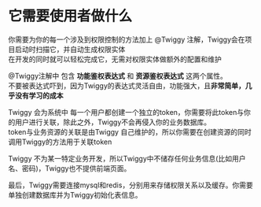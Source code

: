 # 它需要使用者做什么

你需要为你的每一个涉及到权限控制的方法加上 @Twiggy 注解，Twiggy会在项目启动时扫描它，并自动生成权限实体  
在开发的同时就可以轻松完成它，无需对权限实体做额外的配置和维护

@Twiggy注解中 包含 **功能鉴权表达式** 和 **资源鉴权表达式** 这两个属性。  
不要被表达式吓到，因为Twiggy的表达式灵活自由，功能强大，且**非常简单，几乎没有学习的成本**

Twiggy 会为系统中 每一个用户都创建一个独立的token，你需要将此token与你的用户进行关联，除此之外，Twiggy不会再侵入你的业务数据库。  
token与业务资源的关联是由Twiggy 自己维护的，所以你需要在创建资源的同时 调用Twiggy的方法用于关联token  

Twiggy 不为某一特定业务开发，所以Twiggy中不储存任何业务信息(比如用户名、密码)，Twiggy也不提供前端页面。

最后，Twiggy需要连接mysql和redis，分别用来存储权限关系以及缓存。你需要单独创建数据库并为Twiggy初始化表信息。